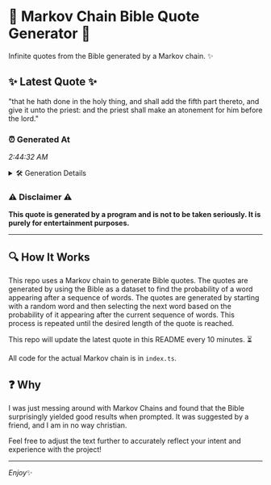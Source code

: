 # 📖 Markov Chain Bible Quote Generator 📖

Infinite quotes from the Bible generated by a Markov chain. ✨

## ✨ Latest Quote ✨
"that he hath done in the holy thing, and shall add the fifth part thereto, and give it unto the priest: and the priest shall make an atonement for him before the lord."

### ⏰ Generated At
*2:44:32 AM*

<details>
    <summary>🛠️ Generation Details</summary>
    <p>
        <strong>🌱 Seed:</strong> that<br>
        <strong>🔄 Iterations:</strong> 32<br>
        <strong>📜 Context History:</strong><br>[ that ]: he<br>[ that, he ]: hath<br>[ that, he, hath ]: done<br>[ that, he, hath, done ]: in<br>[ that, he, hath, done, in ]: the<br>[ that, he, hath, done, in, the ]: holy<br>[ he, hath, done, in, the, holy ]: thing,<br>[ hath, done, in, the, holy, thing, ]: and<br>[ done, in, the, holy, thing,, and ]: shall<br>[ in, the, holy, thing,, and, shall ]: add<br>[ the, holy, thing,, and, shall, add ]: the<br>[ holy, thing,, and, shall, add, the ]: fifth<br>[ thing,, and, shall, add, the, fifth ]: part<br>[ and, shall, add, the, fifth, part ]: thereto,<br>[ shall, add, the, fifth, part, thereto, ]: and<br>[ add, the, fifth, part, thereto,, and ]: give<br>[ the, fifth, part, thereto,, and, give ]: it<br>[ fifth, part, thereto,, and, give, it ]: unto<br>[ part, thereto,, and, give, it, unto ]: the<br>[ thereto,, and, give, it, unto, the ]: priest:<br>[ and, give, it, unto, the, priest: ]: and<br>[ give, it, unto, the, priest:, and ]: the<br>[ it, unto, the, priest:, and, the ]: priest<br>[ unto, the, priest:, and, the, priest ]: shall<br>[ the, priest:, and, the, priest, shall ]: make<br>[ priest:, and, the, priest, shall, make ]: an<br>[ and, the, priest, shall, make, an ]: atonement<br>[ the, priest, shall, make, an, atonement ]: for<br>[ priest, shall, make, an, atonement, for ]: him<br>[ shall, make, an, atonement, for, him ]: before<br>[ make, an, atonement, for, him, before ]: the<br>[ an, atonement, for, him, before, the ]: lord.<br>
    </p>
</details>

### ⚠️ Disclaimer ⚠️
**This quote is generated by a program and is not to be taken seriously. It is purely for entertainment purposes.**

---

## 🔍 How It Works

This repo uses a Markov chain to generate Bible quotes. The quotes are generated by using the Bible as a dataset to find the probability of a word appearing after a sequence of words. The quotes are generated by starting with a random word and then selecting the next word based on the probability of it appearing after the current sequence of words. This process is repeated until the desired length of the quote is reached.

This repo will update the latest quote in this README every 10 minutes. ⏳

All code for the actual Markov chain is in `index.ts`.

## ❓ Why

I was just messing around with Markov Chains and found that the Bible surprisingly yielded good results when prompted. 
It was suggested by a friend, and I am in no way christian.

Feel free to adjust the text further to accurately reflect your intent and experience with the project!

---

*Enjoy*✨

